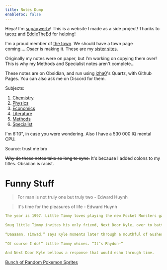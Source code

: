 ```yaml
---
title: Notes Dump
enableToc: false
---
```


Heya! I'm [supaqwerty](Info/AboutMe.md)! This is a website I made as a side project! Thanks to [tacoz](https://github.com/nottacoz) and [EddieTheEd](https://github.com/eddietheed) for helping! 

I'm a proud member of [the town](Info/town.md). We should have a town page coming.....Osacr is making it. These are my [sister sites](Info/townsites.md).

Originally my notes were on paper, but I'm working on copying them over! This is why my Methods and Specialist notes aren't complete...

These notes are on Obsidian, and run using [jzha0](https://github.com/jackyzha0)'s Quartz, with Github Pages. You can also ask me on Discord for them.

Subjects:
1. [Chemistry](Subjects/Chemistry.md)
2. [Physics](Subjects/Physics.md)
3. [Economics](Subjects/Economics.md)
4. [Literature](Subjects/Literature.md)
5. [Methods](Subjects/Methods.md)
6. [Specialist](Subjects/Specialist.md)

I'm 6'10", in case you were wondering. Also I have a 530 000 IQ mental CPU.

Source: trust me bro

~~Why do these notes take so long to sync.~~ It's because I added colons to my titles. Obsidian is racist.

# Funny Stuff

> For man is not truly one but truly two - Edward Huynh

> It's time for the pleasures of life - Edward Huynh


```yaml
The year is 1997. Little Timmy loves playing the new Pocket Monsters game his mommy got him for Christmas. It hasn’t been two weeks, but little Timmy’s already beaten the game using the totally awesome Charizard he got from Professor Oak. Little Timmy thinks he’s hot shit. Little Timmy is a spoiled brat because his pushover parents let him play video games for ten hours a day. And little Timmy is brimming with the naive confidence of an infant sloshing around in a loaded diaper.  
  
Smug little Timmy invites his only friend, Next Door Kyle, over to battle. His sweaty hands can barely plug in his link cable, he’s so eager to show off his Charizard. It knows Fire Spin, Flamethrower, AND Fire Blast.  
  
“Daaaamn, Timwad,” says Kyle moments later through a mouthful of Gushers and Pepsi Blue, having 6-0’ed Timmy’s entire team with a single Golduck. “You’re so bad at this game. I bet you don’t even know what Rhyhorn evolves into.”  
  
“Of course I do!” little Timmy whines. “It’s Rhydon—”  
  
And Next Door Kyle bellows a response that would echo through time.
```


[Bunch of Random Pokemon Sprites](poke)



